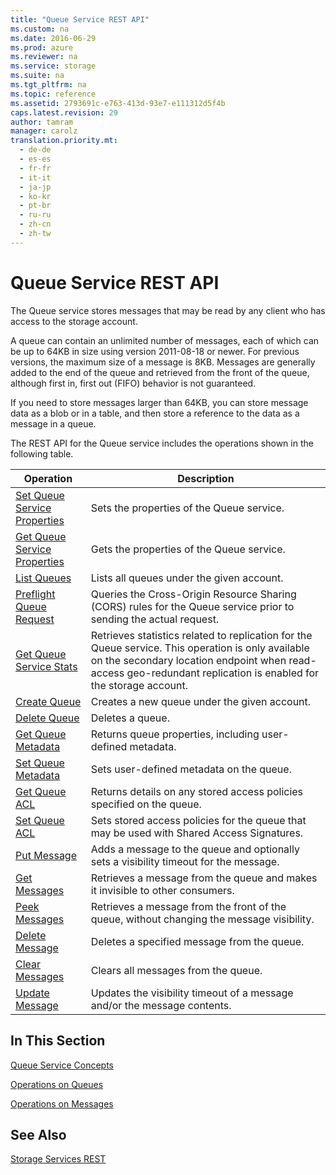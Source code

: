 ```yaml
---
title: "Queue Service REST API"
ms.custom: na
ms.date: 2016-06-29
ms.prod: azure
ms.reviewer: na
ms.service: storage
ms.suite: na
ms.tgt_pltfrm: na
ms.topic: reference
ms.assetid: 2793691c-e763-413d-93e7-e111312d5f4b
caps.latest.revision: 29
author: tamram
manager: carolz
translation.priority.mt: 
  - de-de
  - es-es
  - fr-fr
  - it-it
  - ja-jp
  - ko-kr
  - pt-br
  - ru-ru
  - zh-cn
  - zh-tw
---
```

# Queue Service REST API
The Queue service stores messages that may be read by any client who has access to the storage account.  
  
 A queue can contain an unlimited number of messages, each of which can be up to 64KB in size using version 2011-08-18 or newer. For previous versions, the maximum size of a message is 8KB. Messages are generally added to the end of the queue and retrieved from the front of the queue, although first in, first out (FIFO) behavior is not guaranteed.  
  
 If you need to store messages larger than 64KB, you can store message data as a blob or in a table, and then store a reference to the data as a message in a queue.  
  
 The REST API for the Queue service includes the operations shown in the following table.  
  
|Operation|Description|  
|---------------|-----------------|  
|[Set Queue Service Properties](../StorageServicesREST/Set-Queue-Service-Properties.md)|Sets the properties of the Queue service.|  
|[Get Queue Service Properties](../StorageServicesREST/Get-Queue-Service-Properties.md)|Gets the properties of the Queue service.|  
|[List Queues](../StorageServicesREST/List-Queues1.md)|Lists all queues under the given account.|  
|[Preflight Queue Request](../StorageServicesREST/Preflight-Queue-Request.md)|Queries the Cross-Origin Resource Sharing (CORS) rules for the Queue service prior to sending the actual request.|  
|[Get Queue Service Stats](../StorageServicesREST/Get-Queue-Service-Stats.md)|Retrieves statistics related to replication for the Queue service. This operation is only available on the secondary location endpoint when read-access geo-redundant replication is enabled for the storage account.|  
|[Create Queue](../StorageServicesREST/Create-Queue4.md)|Creates a new queue under the given account.|  
|[Delete Queue](../StorageServicesREST/Delete-Queue3.md)|Deletes a queue.|  
|[Get Queue Metadata](../StorageServicesREST/Get-Queue-Metadata.md)|Returns queue properties, including user-defined metadata.|  
|[Set Queue Metadata](../StorageServicesREST/Set-Queue-Metadata.md)|Sets user-defined metadata on the queue.|  
|[Get Queue ACL](../StorageServicesREST/Get-Queue-ACL.md)|Returns details on any stored access policies specified on the queue.|  
|[Set Queue ACL](../StorageServicesREST/Set-Queue-ACL.md)|Sets stored access policies for the queue that may be used with Shared Access Signatures.|  
|[Put Message](../StorageServicesREST/Put-Message.md)|Adds a message to the queue and optionally sets a visibility timeout for the message.|  
|[Get Messages](../StorageServicesREST/Get-Messages.md)|Retrieves a message from the queue and makes it invisible to other consumers.|  
|[Peek Messages](../StorageServicesREST/Peek-Messages.md)|Retrieves a message from the front of the queue, without changing the message visibility.|  
|[Delete Message](../StorageServicesREST/Delete-Message2.md)|Deletes a specified message from the queue.|  
|[Clear Messages](../StorageServicesREST/Clear-Messages.md)|Clears all messages from the queue.|  
|[Update Message](../StorageServicesREST/Update-Message.md)|Updates the visibility timeout of a message and/or the message contents.|  
  
## In This Section  
 [Queue Service Concepts](../StorageServicesREST/Queue-Service-Concepts.md)  
  
 [Operations on Queues](../StorageServicesREST/Operations-on-Queues.md)  
  
 [Operations on Messages](../StorageServicesREST/Operations-on-Messages.md)  
  
## See Also  
 [Storage Services REST](../StorageServicesREST/Azure-Storage-Services-REST-API-Reference.md)